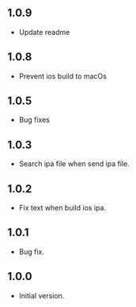 ## 1.0.9
- Update readme

## 1.0.8
- Prevent ios build to macOs

## 1.0.5
- Bug fixes

## 1.0.3
- Search ipa file when send ipa file.


## 1.0.2
- Fix text when build ios ipa.

## 1.0.1
- Bug fix.


## 1.0.0
- Initial version.
